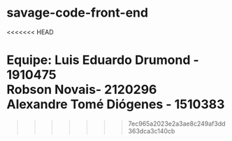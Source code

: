 # savage-code-front-end
<<<<<<< HEAD

Equipe: 
Luis Eduardo Drumond - 1910475  
Robson Novais- 2120296  
Alexandre Tomé Diógenes - 1510383 
=======
>>>>>>> 7ec965a2023e2a3ae8c249af3dd363dca3c140cb
